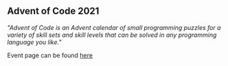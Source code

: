 ## Advent of Code 2021

*"Advent of Code is an Advent calendar of small programming puzzles for a variety of skill sets and skill levels that can be solved in any programming language you like."*

Event page can be found [here](https://adventofcode.com/2021)